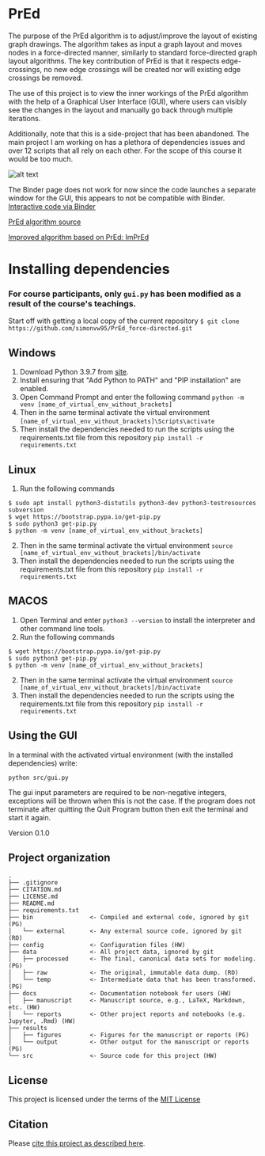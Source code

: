 # PrEd

The purpose of the PrEd algorithm is to adjust/improve the layout of existing graph drawings. The algorithm takes as input a graph layout and moves nodes in a force-directed manner, similarly to standard force-directed graph layout algorithms. The key contribution of PrEd is that it respects edge-crossings, no new edge crossings will be created nor will existing edge crossings be removed.

The use of this project is to view the inner workings of the PrEd algorithm with the help of a Graphical User Interface (GUI), where users can visibly see the changes in the layout and manually go back through multiple iterations.

Additionally, note that this is a side-project that has been abandoned. The main project I am working on has a plethora of dependencies issues and over 12 scripts that all rely on each other. For the scope of this course it would be too much.

![alt text](https://github.com/simonvw95/PrEd_force-directed/blob/master/results/figures/gui_example.png "GUI example")

The Binder page does not work for now since the code launches a separate window for the GUI, this appears to not be compatible with Binder.
[Interactive code via Binder](https://mybinder.org/v2/gh/simonvw95/PrEd_force-directed/master)

[PrEd algorithm source](https://citeseerx.ist.psu.edu/viewdoc/download?doi=10.1.1.700.888&rep=rep1&type=pdf#:~:text=Abstract%20PrEd%20%5BBer00%5D%20is%20a,preserving%20its%20edge%20crossing%20properties.&text=The%20algorithm%20ensures%20that%20nodes%20do%20not%20cross%20edges%20during%20its%20execution.)

[Improved algorithm based on PrEd: ImPrEd](https://hal.inria.fr/inria-00605921/document)



# Installing dependencies

### For course participants, only `gui.py` has been modified as a result of the course's teachings.

Start off with getting a local copy of the current repository 
`$ git clone https://github.com/simonvw95/PrEd_force-directed.git`

## Windows
1. Download Python 3.9.7 from [site](https://www.python.org/downloads/).
2. Install ensuring that "Add Python to PATH" and "PIP installation" are enabled.
3. Open Command Prompt and enter the following command
```python -m venv [name_of_virtual_env_without_brackets]```
4. Then in the same terminal activate the virtual environment
```[name_of_virtual_env_without_brackets]\Scripts\activate```
5. Then install the dependencies needed to run the scripts using the requirements.txt file from this repository
```pip install -r requirements.txt```

## Linux
1. Run the following commands
```
$ sudo apt install python3-distutils python3-dev python3-testresources subversion
$ wget https://bootstrap.pypa.io/get-pip.py
$ sudo python3 get-pip.py
$ python -m venv [name_of_virtual_env_without_brackets]
```
2. Then in the same terminal activate the virtual environment
```source [name_of_virtual_env_without_brackets]/bin/activate```
3. Then install the dependencies needed to run the scripts using the requirements.txt file from this repository
```pip install -r requirements.txt```

## MACOS
1. Open Terminal and enter `python3 --version` to install the interpreter and other command line tools.
2. Run the following commands
```
$ wget https://bootstrap.pypa.io/get-pip.py
$ sudo python3 get-pip.py
$ python -m venv [name_of_virtual_env_without_brackets]
```
2. Then in the same terminal activate the virtual environment
```source [name_of_virtual_env_without_brackets]/bin/activate```
3. Then install the dependencies needed to run the scripts using the requirements.txt file from this repository
```pip install -r requirements.txt```




## Using the GUI
In a terminal with the activated virtual environment (with the installed dependencies) write:

`python src/gui.py`

The gui input parameters are required to be non-negative integers, exceptions will be thrown when this is not the case.
If the program does not terminate after quitting the Quit Program button then exit the terminal and start it again.

Version 0.1.0

## Project organization

```
.
├── .gitignore
├── CITATION.md
├── LICENSE.md
├── README.md
├── requirements.txt
├── bin                <- Compiled and external code, ignored by git (PG)
│   └── external       <- Any external source code, ignored by git (RO)
├── config             <- Configuration files (HW)
├── data               <- All project data, ignored by git
│   ├── processed      <- The final, canonical data sets for modeling. (PG)
│   ├── raw            <- The original, immutable data dump. (RO)
│   └── temp           <- Intermediate data that has been transformed. (PG)
├── docs               <- Documentation notebook for users (HW)
│   ├── manuscript     <- Manuscript source, e.g., LaTeX, Markdown, etc. (HW)
│   └── reports        <- Other project reports and notebooks (e.g. Jupyter, .Rmd) (HW)
├── results
│   ├── figures        <- Figures for the manuscript or reports (PG)
│   └── output         <- Other output for the manuscript or reports (PG)
└── src                <- Source code for this project (HW)

```


## License

This project is licensed under the terms of the [MIT License](/LICENSE.md)

## Citation

Please [cite this project as described here](/CITATION.md).
